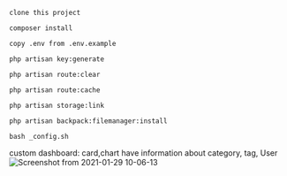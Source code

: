 ```
clone this project

composer install

copy .env from .env.example

php artisan key:generate

php artisan route:clear

php artisan route:cache

php artisan storage:link

php artisan backpack:filemanager:install

bash _config.sh
```
custom dashboard: 
card,chart have information about category, tag, User 
![Screenshot from 2021-01-29 10-06-13](https://user-images.githubusercontent.com/72479838/106226442-c85a5600-6219-11eb-881b-44c6051285b1.png)







